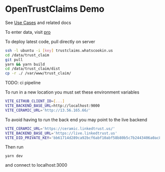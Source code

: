 # OpenTrustClaims Demo

See [Use Cases](https://docs.google.com/document/d/1iWRypT4aHS67MJhuCZj7e5gzcCr3HuKG0lO0g045ueY/edit) and related docs

To enter data, visit [pro](http://trustclaims.whatscookin.us)

To deploy latest code, pull directly on server

```bash
ssh -l ubuntu -i [key] trustclaims.whatscookin.us
cd /data/trust_claim
git pull
yarn && yarn build
cd /data/trust_claim/dist
cp -r ./ /var/www/trust_claim/
```

TODO: ci pipeline

To run in a new location you must set these environment variables

```bash
VITE_GITHUB_CLIENT_ID=[...]
VITE_BACKEND_BASE_URL=http://localhost:9000
VITE_CERAMIC_URL='http://13.56.165.66/'
```

To avoid having to run the back end you may point to the live backend

```bash
VITE_CERAMIC_URL='https://ceramic.linkedtrust.us/'
VITE_BACKEND_BASE_URL='https://live.linkedtrust.us'
VITE_DID_PRIVATE_KEY='bb61714d289ca92bcf6abf10abf58b80b5c7b2443406a0ac84bdaf5d322a4758'

```

Then run

`yarn dev`

and connect to localhost:3000

